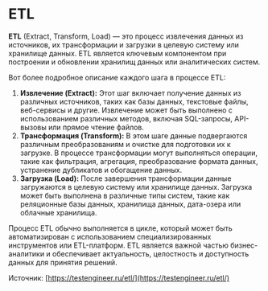 # ETL

**ETL** (Extract, Transform, Load) — это процесс извлечения данных из источников, их трансформации и загрузки в целевую систему или хранилище данных. ETL является ключевым компонентом при построении и обновлении хранилищ данных или аналитических систем.

Вот более подробное описание каждого шага в процессе ETL:

1. **Извлечение (Extract):** Этот шаг включает получение данных из различных источников, таких как базы данных, текстовые файлы, веб-сервисы и другие. Извлечение может быть выполнено с использованием различных методов, включая SQL-запросы, API-вызовы или прямое чтение файлов.
2. **Трансформация (Transform):** В этом шаге данные подвергаются различным преобразованиям и очистке для подготовки их к загрузке. В процессе трансформации могут выполняться операции, такие как фильтрация, агрегация, преобразование формата данных, устранение дубликатов и обогащение данных.
3. **Загрузка (Load):** После завершения трансформации данные загружаются в целевую систему или хранилище данных. Загрузка может быть выполнена в различные типы систем, такие как реляционные базы данных, хранилища данных, дата-озера или облачные хранилища.

Процесс ETL обычно выполняется в цикле, который может быть автоматизирован с использованием специализированных инструментов или ETL-платформ. ETL является важной частью бизнес-аналитики и обеспечивает актуальность, целостность и доступность данных для принятия решений.







Источник: [https://testengineer.ru/etl/](https://testengineer.ru/etl/)
